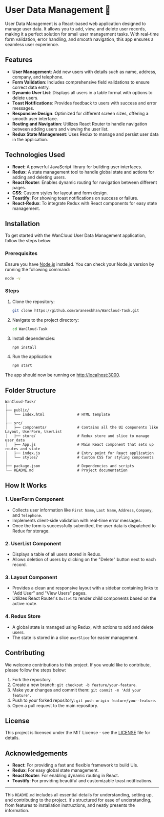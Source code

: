 
# User Data Management 👤

User Data Management is a React-based web application designed to manage user data. It allows you to add, view, and delete user records, making it a perfect solution for small user management tasks. With real-time form validation, error handling, and smooth navigation, this app ensures a seamless user experience.

## Features

- **User Management**: Add new users with details such as name, address, company, and telephone.
- **Form Validation**: Includes comprehensive field validations to ensure correct data entry.
- **Dynamic User List**: Displays all users in a table format with options to delete users.
- **Toast Notifications**: Provides feedback to users with success and error messages.
- **Responsive Design**: Optimized for different screen sizes, offering a smooth user interface.
- **Routing and Navigation**: Utilizes React Router to handle navigation between adding users and viewing the user list.
- **Redux State Management**: Uses Redux to manage and persist user data in the application.

## Technologies Used

- **React**: A powerful JavaScript library for building user interfaces.
- **Redux**: A state management tool to handle global state and actions for adding and deleting users.
- **React Router**: Enables dynamic routing for navigation between different pages.
- **CSS**: Custom styles for layout and form design.
- **Toastify**: For showing toast notifications on success or failure.
- **React-Redux**: To integrate Redux with React components for easy state management.

## Installation

To get started with the WanCloud User Data Management application, follow the steps below:

### Prerequisites

Ensure you have [Node.js](https://nodejs.org/en/) installed. You can check your Node.js version by running the following command:

```bash
node -v
```

### Steps

1. Clone the repository:

    ```bash
    git clone https://github.com/araneeskhan/WanCloud-Task.git
    ```

2. Navigate to the project directory:

    ```bash
    cd WanCloud-Task
    ```

3. Install dependencies:

    ```bash
    npm install
    ```

4. Run the application:

    ```bash
    npm start
    ```

The app should now be running on [http://localhost:3000](http://localhost:3000).

## Folder Structure

```
WanCloud-Task/
│
├── public/
│   └── index.html               # HTML template
│
├── src/
│   ├── components/              # Contains all the UI components like Layout, UserForm, UserList
│   ├── store/                   # Redux store and slice to manage user data
│   ├── App.js                   # Main React component that sets up routes and state
│   ├── index.js                 # Entry point for React application
│   └── styles/                  # Custom CSS for styling components
│
├── package.json                 # Dependencies and scripts
└── README.md                    # Project documentation
```

## How It Works

### 1. **UserForm Component**
   - Collects user information like `First Name`, `Last Name`, `Address`, `Company`, and `Telephone`.
   - Implements client-side validation with real-time error messages.
   - Once the form is successfully submitted, the user data is dispatched to Redux for storage.

### 2. **UserList Component**
   - Displays a table of all users stored in Redux.
   - Allows deletion of users by clicking on the "Delete" button next to each record.

### 3. **Layout Component**
   - Provides a clean and responsive layout with a sidebar containing links to "Add User" and "View Users" pages.
   - Utilizes React Router's `Outlet` to render child components based on the active route.

### 4. **Redux Store**
   - A global state is managed using Redux, with actions to add and delete users.
   - The state is stored in a slice `userSlice` for easier management.

## Contributing

We welcome contributions to this project. If you would like to contribute, please follow the steps below:

1. Fork the repository.
2. Create a new branch: `git checkout -b feature/your-feature`.
3. Make your changes and commit them: `git commit -m 'Add your feature'`.
4. Push to your forked repository: `git push origin feature/your-feature`.
5. Open a pull request to the main repository.

## License

This project is licensed under the MIT License - see the [LICENSE](LICENSE) file for details.

## Acknowledgements

- **React**: For providing a fast and flexible framework to build UIs.
- **Redux**: For easy global state management.
- **React Router**: For enabling dynamic routing in React.
- **Toastify**: For providing beautiful and customizable toast notifications.
  
---

This `README.md` includes all essential details for understanding, setting up, and contributing to the project. It's structured for ease of understanding, from features to installation instructions, and neatly presents the information.
